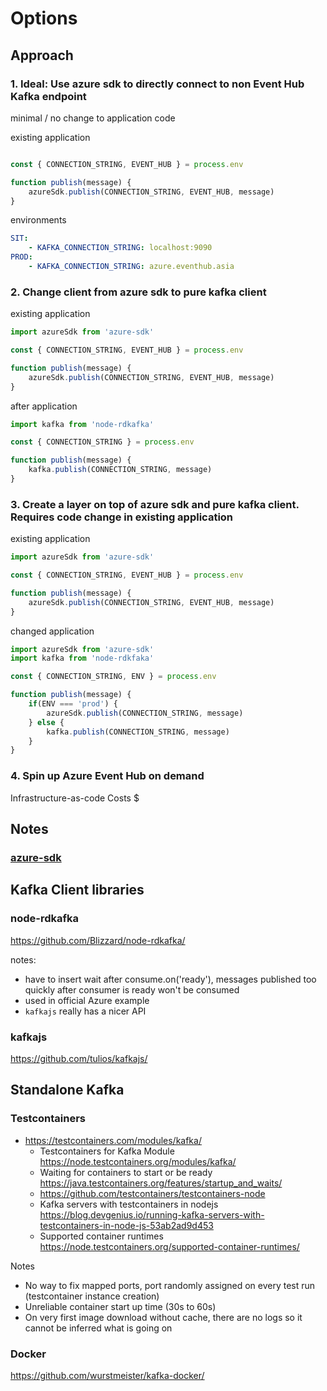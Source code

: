 # Options

## Approach

### 1. Ideal: Use azure sdk to directly connect to non Event Hub Kafka endpoint

minimal / no change to application code

existing application
```javascript

const { CONNECTION_STRING, EVENT_HUB } = process.env

function publish(message) {
    azureSdk.publish(CONNECTION_STRING, EVENT_HUB, message)
}

```

environments
```yaml
SIT:
    - KAFKA_CONNECTION_STRING: localhost:9090
PROD:
    - KAFKA_CONNECTION_STRING: azure.eventhub.asia
```

### 2. Change client from azure sdk to pure kafka client

existing application
```javascript
import azureSdk from 'azure-sdk'

const { CONNECTION_STRING, EVENT_HUB } = process.env

function publish(message) {
    azureSdk.publish(CONNECTION_STRING, EVENT_HUB, message)
}

```

after application
```javascript
import kafka from 'node-rdkafka'

const { CONNECTION_STRING } = process.env

function publish(message) {
    kafka.publish(CONNECTION_STRING, message)
}

```

### 3. Create a layer on top of azure sdk and pure kafka client. Requires code change in existing application

existing application
```javascript
import azureSdk from 'azure-sdk'

const { CONNECTION_STRING, EVENT_HUB } = process.env

function publish(message) {
    azureSdk.publish(CONNECTION_STRING, EVENT_HUB, message)
}

```

changed application
```javascript
import azureSdk from 'azure-sdk'
import kafka from 'node-rdkfaka'

const { CONNECTION_STRING, ENV } = process.env

function publish(message) {
    if(ENV === 'prod') {
        azureSdk.publish(CONNECTION_STRING, message)
    } else {
        kafka.publish(CONNECTION_STRING, message)
    }
}

```

### 4. Spin up Azure Event Hub on demand

Infrastructure-as-code
Costs $

## Notes

### [azure-sdk](https://github.com/Azure/azure-sdk-for-js)

## Kafka Client libraries

### node-rdkafka

<https://github.com/Blizzard/node-rdkafka/>

notes:

- have to insert wait after consume.on('ready'), messages published too quickly after consumer is ready won't be consumed
- used in official Azure example
- `kafkajs` really has a nicer API

### kafkajs

<https://github.com/tulios/kafkajs/>

## Standalone Kafka

### Testcontainers

- <https://testcontainers.com/modules/kafka/>
  - Testcontainers for Kafka Module <https://node.testcontainers.org/modules/kafka/>
  - Waiting for containers to start or be ready <https://java.testcontainers.org/features/startup_and_waits/>
  - <https://github.com/testcontainers/testcontainers-node>
  - Kafka servers with testcontainers in nodejs <https://blog.devgenius.io/running-kafka-servers-with-testcontainers-in-node-js-53ab2ad9d453>
  - Supported container runtimes <https://node.testcontainers.org/supported-container-runtimes/>

Notes
- No way to fix mapped ports, port randomly assigned on every test run (testcontainer instance creation)
- Unreliable container start up time (30s to 60s)
- On very first image download without cache, there are no logs so it cannot be inferred what is going on

### Docker

<https://github.com/wurstmeister/kafka-docker/>